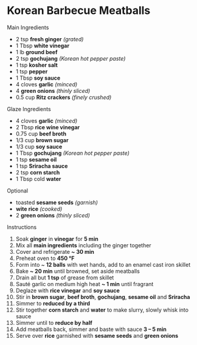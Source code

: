 # Korean Barbecue Meatballs

Main Ingredients

- 2 tsp **fresh ginger** *(grated)*
- 1 Tbsp **white vinegar**
- 1 lb **ground beef**
- 2 tsp **gochujang** *(Korean hot pepper paste)*
- 1 tsp **kosher salt**
- 1 tsp **pepper**
- 1 Tbsp **soy sauce**
- 4 cloves **garlic** *(minced)*
- 4 **green onions** *(thinly sliced)*
- 0.5 cup **Ritz crackers** *(finely crushed)*

Glaze Ingredients

- 4 cloves **garlic** *(minced)*
- 2 Tbsp **rice wine vinegar**
- 0.75 cup **beef broth**
- 1/3 cup **brown sugar**
- 1/3 cup **soy sauce**
- 1 Tbsp **gochujang** *(Korean hot pepper paste)*
- 1 tsp **sesame oil**
- 1 tsp **Sriracha sauce**
- 2 tsp **corn starch**
- 1 Tbsp cold **water**

Optional

- toasted **sesame seeds** *(garnish)*
- **wite rice** *(cooked)*
- 2 **green onions** *(thinly sliced)*

Instructions

1. Soak **ginger** in **vinegar** for **5 min**
1. Mix all **main ingredients** including the ginger together
1. Cover and refrigerate **~ 30 min**
1. Preheat oven to **450 °F**
1. Form into ~ **12 balls** with wet hands, add to an enamel cast iron skillet
1. Bake **~ 20 min** until browned, set aside meatballs
1. Drain all but **1 tsp** of grease from skillet
1. Sauté garlic on medium high heat **~ 1 min** until fragrant
1. Deglaze with **rice vinegar** and **soy sauce**
1. Stir in **brown sugar**, **beef broth**, **gochujang**, **sesame oil** and **Sriracha**
1. Simmer to **reduced by a third**
1. Stir together **corn starch** and **water** to make slurry, slowly whisk into sauce
1. Simmer until to **reduce by half**
1. Add meatballs back, simmer and baste with sauce **3 – 5 min**
1. Serve over **rice** garnished with **sesame seeds** and **green onions**
